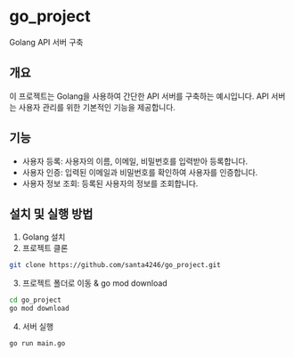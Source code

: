 # go_project
Golang API 서버 구축

## 개요

이 프로젝트는 Golang을 사용하여 간단한 API 서버를 구축하는 예시입니다. API 서버는 사용자 관리를 위한 기본적인 기능을 제공합니다.

## 기능

- 사용자 등록: 사용자의 이름, 이메일, 비밀번호를 입력받아 등록합니다.
- 사용자 인증: 입력된 이메일과 비밀번호를 확인하여 사용자를 인증합니다.
- 사용자 정보 조회: 등록된 사용자의 정보를 조회합니다.

## 설치 및 실행 방법

1. Golang 설치
2. 프로젝트 클론
```bash
git clone https://github.com/santa4246/go_project.git
```

3. 프로젝트 폴더로 이동 & go mod download
```bash
cd go_project
go mod download
```

4. 서버 실행
```bash
go run main.go
```